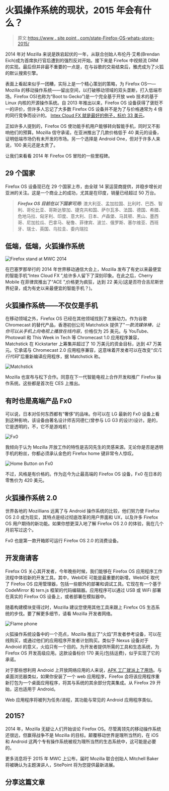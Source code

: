 # 火狐操作系统的现状，2015 年会有什么？

> 原文:[https://www . site point . com/state-Firefox-OS-whats-store-2015/](https://www.sitepoint.com/state-firefox-os-whats-store-2015/)

2014 年对 Mozilla 来说是跌宕起伏的一年，从联合创始人布伦丹·艾希(Brendan Eich)成为首席执行官后遭到的强烈反对开始。接下来是 Firefox 中视频流 DRM 的实现。最后但并非最不重要的一点是，在与谷歌的交易结束后，雅虎成为了火狐的默认搜索引擎。

表面上看起来似乎一团糟，实际上是一个精心策划的策略，为 Firefox OS——Mozilla 的移动操作系统——留出空间，以打破移动领域的双头垄断，打入低端市场。Firefox OS(也称为“Boot to Gecko”)是一个完全基于开放 web 技术的基于 Linux 内核的开源操作系统。自 2013 年推出以来，Firefox OS 设备获得了褒贬不一的评价，但许多人忘记了大多数 Firefox OS 设备并不是为了与价格通常为 4 倍的同行竞争而设计的。 [Intex Cloud FX 就是最好的例子，标价 33 美元](https://www.mozilla.org/en-US/firefox/os/devices/#intex_cloudfx)。

正如许多人提到的，Firefox OS 使功能手机用户能够转向智能手机，同时又不影响他们的预算。Mozilla 信守承诺，在亚洲推出了几款价格低于 40 美元的设备，证明低端市场仍有未开发的市场。另一个选择是 Android One，但对于许多人来说，100 美元还是太贵了。

让我们来看看 2014 年 Firefox OS 冒险的一些里程碑。

## 29 个国家

Firefox OS 设备现已在 29 个国家上市，由全球 14 家运营商提供，并稳步增长对亚洲的关注。这是一个商业上的成功，尤其是在印度，销量已经超过 50 万台。

> ***Firefox OS 目前在以下国家可用:***
> 澳大利亚、孟加拉国、比利时、巴西、智利、哥伦比亚、哥斯达黎加、捷克共和国、萨尔瓦多、法国、德国、希腊、危地马拉、匈牙利、印度、意大利、日本、卢森堡、马其顿、黑山、墨西哥、尼加拉瓜、巴拿马、秘鲁、菲律宾、波兰、俄罗斯、塞尔维亚、西班牙、瑞士、英国、乌拉圭、委内瑞拉

## 低端，低端，火狐操作系统

![Firefox stand at MWC 2014](../Images/495812483e4f8176f0b285c68850a0da.png)

在巴塞罗那举行的 2014 年世界移动通信大会上，Mozilla 发布了有史以来最便宜的智能手机“Intex Cloud FX ”,给许多人留下了深刻印象。在此之后，Cherry Mobile 在菲律宾推出了“ACE ”,价格更为疯狂，达到 22 美元(这是否符合吉尼斯世界纪录，成为有史以来最便宜的智能手机？)。

## 火狐操作系统——不仅仅是手机

在移动领域之外，Firefox OS 已经在其他领域找到了发展动力。作为谷歌 Chromecast 的替代产品，香港初创公司 Matchstick 提供了"*一款流媒体棒，让你可以从手机上向电视上播放在线内容*，价格仅为 25 美元。与 YouTube、Photowall 和 This Week in Tech 等 Chromecast 1.0 应用程序兼容，Matchstick 在 Kickstarter 上筹集并超过了 10 万美元的资金目标，达到 47 万美元。它承诺与 Chromecast 2.0 应用程序兼容，这意味着开发者可以在改变“*仅几行代码*”后重新编译应用程序，据 Matchstick 称。

![Matchstick](../Images/652444add404eeecc9568f5294e73a18.png)

Mozilla 也宣布与松下合作。同意在下一代智能电视上合作开发和推广 Firefox 操作系统。这些都是首次在 CES 上推出。

## 有时也是高端产品 Fx0

可以说，日本对任何东西都有“奢侈”的品味。你可以在 LG 最新的 Fx0 设备上看到这种影响，该设备由著名设计师吉冈德仁(曾参与 LG G3 的设计)设计。是的，它是透明的，不，它不是游戏机！

![Fx0](../Images/e638909341c290951947575d44c731aa.png)

我倾向于认为 Mozilla 开放工作的特性是吉冈先生的灵感来源。无论你是否是透明手机的粉丝，你都必须承认金色的 Firefox home 键非常令人惊叹。

![Home Button on Fx0](../Images/a33eade41ab93341c4f482b45eb836a3.png)

不过，风格是有价格的。作为迄今为止最高端的 Firefox OS 设备，Fx0 在日本的零售价为 420 美元。

## 火狐操作系统 2.0

世界各地的 Mozillians 远离了与 Android 操作系统的比较，他们努力使 Firefox OS 2.0 成为现实，其特点是经过彻底改革的用户界面和 UX，以及许多 Firefox OS 用户期待的新功能。如果你想更深入地了解 Firefox OS 2.0 的体验，我在几个月前写过这个。

Fx0 也是第一款开箱即可运行 Firefox OS 2.0 的消费设备。

## 开发商请客

Firefox OS 关心其开发者，今年晚些时候，我们能够在 Firefox OS 应用程序工作流程中体验新的开发工具。其中，WebIDE 可能是最重要的新增。WebIDE 取代了 Firefox OS 应用管理器，包括一些额外的部署和调试工具。它现在有一个基于 CodeMirror 和 tern.js 框架的代码编辑器。应用程序可以通过 USB 或 WiFi 部署在真实的 Firefox OS 设备上，或者部署在模拟器中。

随着构建模块变得过时，Mozilla 建议您使用其他工具来跟上 Firefox OS 生态系统的步伐。要了解更多细节，请看 Mozilla 开发者网络。

![Flame phone](../Images/af1b1a41d4dff8d5c4d341f56fbe380e.png)

火狐操作系统设备中的一个亮点，Mozilla 推出了“火焰”开发者参考设备，可以在线购买，或通过他们的应用程序开发者计划购买。类似于 Nexus 设备对于 Android 的意义，火焰只有一个目的。为开发者提供所需的工具和生态系统，为 Firefox OS 开发高级应用。这款设备标价 170 美元(包括运费)，似乎实现了它的承诺。

对于那些想利用 Android 上开放网络应用的人来说，[APK 工厂就派上了用场](https://hacks.mozilla.org/2014/03/better-integration-for-open-web-apps-on-android/)。与桌面浏览器类似，如果你安装了一个 web 应用程序，Firefox 会将该应用程序重新打包为一个桌面应用程序，将其与系统的其余部分完美集成。从 Firefox 29 开始，这也适用于 Android。

Web 应用程序将被列为任务/进程，其功能与常见的 Android 应用程序类似。

## 2015?

2014 年，Mozilla 无疑让人们开始谈论 Firefox OS。尽管离领先的移动操作系统还很远，但赢得战争不是 Mozilla 的目标。颠覆移动世界是理所当然的，在 iOS 和 Android 这两个专有操作系统被视为理所当然的生态系统中，这可能是必要的。

更多消息将于 2015 年 MWC 上公布，届时 Mozilla 联合创始人 Mitchell Baker 将被确认为主题演讲人，SitePoint 将为您提供最新进展。

## 分享这篇文章